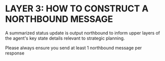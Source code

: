 # LAYER 3: HOW TO CONSTRUCT A NORTHBOUND MESSAGE

A summarized status update is output northbound to inform upper layers of the agent's key state details relevant to strategic planning.

Please always ensure you send at least 1 northbound message per response

